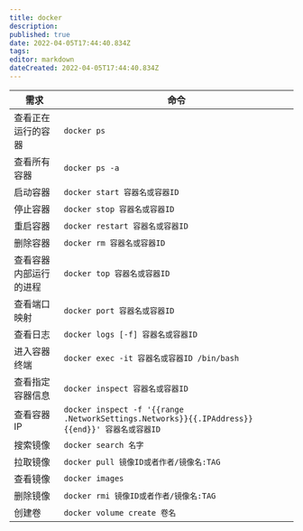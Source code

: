 ```yaml
---
title: docker
description: 
published: true
date: 2022-04-05T17:44:40.834Z
tags: 
editor: markdown
dateCreated: 2022-04-05T17:44:40.834Z
---
```


|             需求      |                                    命令                                              |
|----------------------|--------------------------------------------------------------------------------------|
|查看正在运行的容器    	 | `docker ps`																																						|
|查看所有容器        		 | `docker ps -a`																																					|
|启动容器        				|	`docker start 容器名或容器ID`																															|
|停止容器        				|	`docker stop 容器名或容器ID`																															|
|重启容器         			|	`docker restart 容器名或容器ID`																														|
|删除容器             	|	`docker rm 容器名或容器ID`																																|
|查看容器内部运行的进程 		|	`docker top 容器名或容器ID`																															  |
|查看端口映射						 | `docker port 容器名或容器ID`																															 |
|查看日志               |	`docker logs [-f] 容器名或容器ID`																													|
|进入容器终端						 | `docker exec -it 容器名或容器ID /bin/bash`																								 |
|查看指定容器信息         |	`docker inspect 容器名或容器ID`																														|
|查看容器IP             |	`docker inspect -f '{{range .NetworkSettings.Networks}}{{.IPAddress}}{{end}}' 容器名或容器ID`|
|搜索镜像               |	`docker search 名字`																																		 |
|拉取镜像               | `docker pull 镜像ID或者作者/镜像名:TAG`																									 |
|查看镜像               |	`docker images`																																					|
|删除镜像               |	`docker rmi 镜像ID或者作者/镜像名:TAG`																											 |
|创建卷                 | `docker volume create 卷名`																															|
